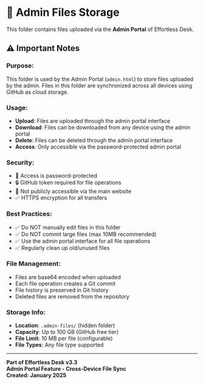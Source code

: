 # 📁 Admin Files Storage

This folder contains files uploaded via the **Admin Portal** of Effortless Desk.

## ⚠️ Important Notes

### Purpose:
This folder is used by the Admin Portal (`admin.html`) to store files uploaded by the admin. Files in this folder are synchronized across all devices using GitHub as cloud storage.

### Usage:
- **Upload**: Files are uploaded through the admin portal interface
- **Download**: Files can be downloaded from any device using the admin portal
- **Delete**: Files can be deleted through the admin portal interface
- **Access**: Only accessible via the password-protected admin portal

### Security:
- 🔐 Access is password-protected
- 🔒 GitHub token required for file operations
- 🚫 Not publicly accessible via the main website
- ✅ HTTPS encryption for all transfers

### Best Practices:
- ✅ Do NOT manually edit files in this folder
- ✅ Do NOT commit large files (max 10MB recommended)
- ✅ Use the admin portal interface for all file operations
- ✅ Regularly clean up old/unused files

### File Management:
- Files are base64 encoded when uploaded
- Each file operation creates a Git commit
- File history is preserved in Git history
- Deleted files are removed from the repository

### Storage Info:
- **Location**: `.admin-files/` (hidden folder)
- **Capacity**: Up to 100 GB (GitHub free tier)
- **File Limit**: 10 MB per file (configurable)
- **File Types**: Any file type supported

---

**Part of Effortless Desk v3.3**  
**Admin Portal Feature - Cross-Device File Sync**  
**Created: January 2025**
